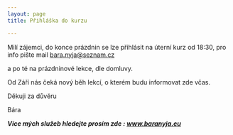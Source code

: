 ```yaml
---
layout: page
title: Přihláška do kurzu

---
```

Milí zájemci, do konce prázdnin se lze přihlásit na úterní kurz od 18:30, pro info pište mail bara.nyja@seznam.cz

a po té na prázdninové lekce, dle domluvy. 

Od Září nás čeká nový běh lekcí, o kterém budu informovat zde včas.

Děkuji za důvěru

Bára

**_Více mých služeb hledejte prosím zde : www.baranyja.eu_**